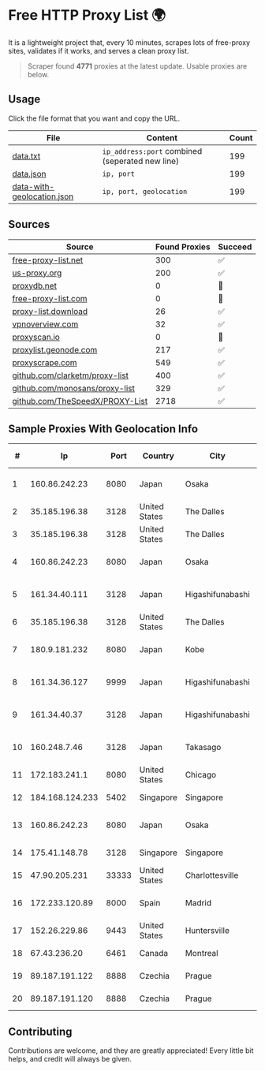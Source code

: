 
# Free HTTP Proxy List 🌍

It is a lightweight project that, every 10 minutes, scrapes lots of free-proxy sites, validates if it works, and serves a clean proxy list.


> Scraper found **4771** proxies at the latest update. Usable proxies are below.

## Usage

Click the file format that you want and copy the URL.


|File|Content|Count|
|----|-------|-----|
|[data.txt](https://raw.githubusercontent.com/themiralay/Proxy-List-World/master/data.txt)|`ip_address:port` combined (seperated new line)|199|
|[data.json](https://raw.githubusercontent.com/themiralay/Proxy-List-World/master/data.json)|`ip, port`|199|
|[data-with-geolocation.json](https://raw.githubusercontent.com/themiralay/Proxy-List-World/master/data-with-geolocation.json)|`ip, port, geolocation`|199|

## Sources

|Source|Found Proxies|Succeed|
|------|-------------|-------|
|[free-proxy-list.net](https://free-proxy-list.net)|300|✅|
|[us-proxy.org](https://www.us-proxy.org)|200|✅|
|[proxydb.net](http://proxydb.net)|0|🚫|
|[free-proxy-list.com](https://free-proxy-list.com/?page=&port=&type%5B%5D=http&type%5B%5D=https&up_time=0&search=Search)|0|🚫|
|[proxy-list.download](https://www.proxy-list.download/HTTP)|26|✅|
|[vpnoverview.com](https://vpnoverview.com/privacy/anonymous-browsing/free-proxy-servers)|32|✅|
|[proxyscan.io](https://www.proxyscan.io)|0|🚫|
|[proxylist.geonode.com](https://proxylist.geonode.com/api/proxy-list?limit=300&page=1&sort_by=lastChecked&sort_type=desc&protocols=http,https)|217|✅|
|[proxyscrape.com](https://api.proxyscrape.com/v2/?request=displayproxies&protocol=http&timeout=10000&country=all&ssl=all&anonymity=all)|549|✅|
|[github.com/clarketm/proxy-list](https://raw.githubusercontent.com/clarketm/proxy-list/master/proxy-list-raw.txt)|400|✅|
|[github.com/monosans/proxy-list](https://raw.githubusercontent.com/monosans/proxy-list/main/proxies/http.txt)|329|✅|
|[github.com/TheSpeedX/PROXY-List](https://raw.githubusercontent.com/TheSpeedX/PROXY-List/master/http.txt)|2718|✅|


## Sample Proxies With Geolocation Info

|#|Ip|Port|Country|City|Internet Service Provider|
|-|--|----|-------|----|-------------------------|
|1|160.86.242.23|8080|Japan|Osaka|Sony Network Communications Inc|
|2|35.185.196.38|3128|United States|The Dalles|Google LLC|
|3|35.185.196.38|3128|United States|The Dalles|Google LLC|
|4|160.86.242.23|8080|Japan|Osaka|Sony Network Communications Inc|
|5|161.34.40.111|3128|Japan|Higashifunabashi|NTT PC Communications, Inc.|
|6|35.185.196.38|3128|United States|The Dalles|Google LLC|
|7|180.9.181.232|8080|Japan|Kobe|NTT Communications Corporation|
|8|161.34.36.127|9999|Japan|Higashifunabashi|NTT PC Communications, Inc.|
|9|161.34.40.37|3128|Japan|Higashifunabashi|NTT PC Communications, Inc.|
|10|160.248.7.46|3128|Japan|Takasago|NTT PC Communications, Inc.|
|11|172.183.241.1|8080|United States|Chicago|Microsoft|
|12|184.168.124.233|5402|Singapore|Singapore|GoDaddy.com, LLC|
|13|160.86.242.23|8080|Japan|Osaka|Sony Network Communications Inc|
|14|175.41.148.78|3128|Singapore|Singapore|Amazon.com, Inc.|
|15|47.90.205.231|33333|United States|Charlottesville|Alibaba.com LLC|
|16|172.233.120.89|8000|Spain|Madrid|Akamai Technologies, Inc.|
|17|152.26.229.86|9443|United States|Huntersville|MCNC|
|18|67.43.236.20|6461|Canada|Montreal|GloboTech Communications|
|19|89.187.191.122|8888|Czechia|Prague|DataCamp Limited|
|20|89.187.191.120|8888|Czechia|Prague|DataCamp Limited|



## Contributing

Contributions are welcome, and they are greatly appreciated! Every
little bit helps, and credit will always be given.

